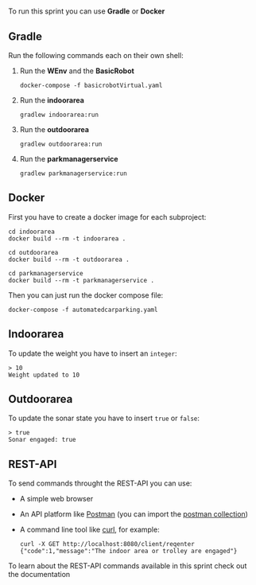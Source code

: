 # 

To run this sprint you can use **Gradle** or **Docker**

## Gradle

Run the following commands each on their own shell:

1. Run the **WEnv** and the **BasicRobot**
   
   ```shell
   docker-compose -f basicrobotVirtual.yaml
   ```

2. Run the **indoorarea**
   
   ```shell
   gradlew indoorarea:run
   ```

3. Run the **outdoorarea**
   
   ```shell
   gradlew outdoorarea:run
   ```

4. Run the **parkmanagerservice**
   
   ```shell
   gradlew parkmanagerservice:run
   ```

## Docker

First you have to create a docker image for each subproject:

```shell
cd indoorarea
docker build --rm -t indoorarea .

cd outdoorarea
docker build --rm -t outdoorarea .

cd parkmanagerservice
docker build --rm -t parkmanagerservice .
```

Then you can just run the docker compose file:

```shell
docker-compose -f automatedcarparking.yaml
```

## Indoorarea

To update the weight you have to insert an `integer`:

```shell
> 10
Weight updated to 10
```

## Outdoorarea

To update the sonar state you have to insert `true` or `false`:

```shell
> true
Sonar engaged: true
```

## REST-API

To send commands throught the REST-API you can use:

- A simple web browser

- An API platform like [Postman](https://www.postman.com/) (you can import the [postman collection](../it.unibo.sembrava_qualcuno.sprint1/userDocs/Automated%20Car-Parking%20postman_collection.json))

- A command line tool like [curl](https://curl.se/), for example:
  
  ```shell
  curl -X GET http://localhost:8080/client/reqenter
  {"code":1,"message":"The indoor area or trolley are engaged"}
  ```

To learn about the REST-API commands available in this sprint check out the documentation
